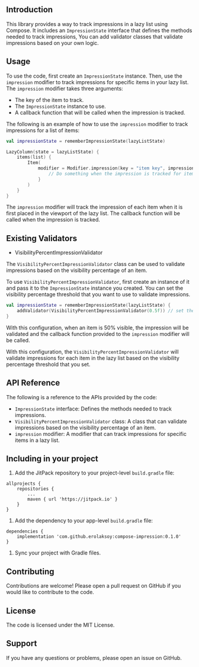 ## Introduction

This library provides a way to track impressions in a lazy list using Compose. It includes an `ImpressionState` interface that defines the methods needed to track impressions, You can add validator classes that validate impressions based on your own logic.

## Usage

To use the code, first create an `ImpressionState` instance. Then, use the `impression` modifier to track impressions for specific items in your lazy list. The `impression` modifier takes three arguments:

- The key of the item to track.
- The `ImpressionState` instance to use.
- A callback function that will be called when the impression is tracked.

The following is an example of how to use the `impression` modifier to track impressions for a list of items:

```kotlin
val impressionState = rememberImpressionState(lazyListState)

LazyColumn(state = lazyListState) {
    items(list) {
        Item(
            modifier = Modifier.impression(key = "item key", impressionState = impressionState) {
                // Do something when the impression is tracked for item.
            }
        )
    }
}

```

The `impression` modifier will track the impression of each item when it is first placed in the viewport of the lazy list. The callback function will be called when the impression is tracked.


## Existing Validators

- VisibilityPercentImpressionValidator

The `VisibilityPercentImpressionValidator` class can be used to validate impressions based on the visibility percentage of an item.

To use `VisibilityPercentImpressionValidator`, first create an instance of it and pass it to the `ImpressionState` instance you created. You can set the visibility percentage threshold that you want to use to validate impressions.

```kotlin
val impressionState = rememberImpressionState(lazyListState) {
    addValidator(VisibilityPercentImpressionValidator(0.5f)) // set the visibility percentage threshold to 50%
}

```

With this configuration, when an item is 50% visible, the impression will be validated and the callback function provided to the `impression` modifier will be called.

With this configuration, the `VisibilityPercentImpressionValidator` will validate impressions for each item in the lazy list based on the visibility percentage threshold that you set.

## API Reference

The following is a reference to the APIs provided by the code:

- `ImpressionState` interface: Defines the methods needed to track impressions.
- `VisibilityPercentImpressionValidator` class: A class that can validate impressions based on the visibility percentage of an item.
- `impression` modifier: A modifier that can track impressions for specific items in a lazy list.

## Including in your project

1. Add the JitPack repository to your project-level `build.gradle` file:

```
allprojects {
    repositories {
        ...
        maven { url 'https://jitpack.io' }
    }
}

```

1. Add the dependency to your app-level `build.gradle` file:

```
dependencies {
    implementation 'com.github.erolaksoy:compose-impression:0.1.0'
}

```

1. Sync your project with Gradle files.

## Contributing

Contributions are welcome! Please open a pull request on GitHub if you would like to contribute to the code.

## License

The code is licensed under the MIT License.

## Support

If you have any questions or problems, please open an issue on GitHub.
